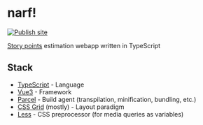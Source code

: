 # narf!

[![Publish site](https://github.com/haliphax/narf/actions/workflows/publish-site.yml/badge.svg?branch=master)](https://haliphax.github.io/narf/)

[Story points] estimation webapp written in TypeScript

## Stack

- [TypeScript] - Language
- [Vue3] - Framework
- [Parcel] - Build agent (transpilation, minification, bundling, etc.)
- [CSS Grid] (mostly) - Layout paradigm
- [Less] - CSS preprocessor (for media queries as variables)


[Story points]: https://www.scrum.org/resources/blog/why-do-we-use-story-points-estimating
[TypeScript]: https://typescriptlang.org
[Vue3]: https://vuejs.org
[Parcel]: https://parceljs.org
[CSS Grid]: https://developer.mozilla.org/en-US/docs/Web/CSS/CSS_Grid_Layout
[Less]: https://lesscss.org
